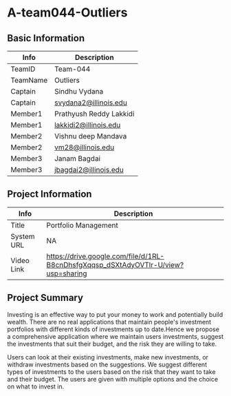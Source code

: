 # A-team044-Outliers

## Basic Information

|   Info      |        Description     |
| ----------- | ---------------------- |
| TeamID      |        Team-044        |
| TeamName    |        Outliers        |
| Captain     |       Sindhu Vydana    |
| Captain     |  svydana2@illinois.edu |
| Member1     | Prathyush Reddy Lakkidi   |
| Member1     | lakkidi2@illinois.edu  |
| Member2     |   Vishnu deep Mandava   |
| Member2     |  vm28@illinois.edu     |
| Member3     |     Janam Bagdai       |
| Member3     | jbagdai2@illinois.edu   |

## Project Information

|   Info      |        Description     |
| ----------- | ---------------------- |
|  Title      |  Portfolio Management  |
| System URL  |            NA          |
| Video Link  |https://drive.google.com/file/d/1RL-B8cnDhsfgXqqsp_dSXtAdyOVTlr-U/view?usp=sharing|

## Project Summary

Investing is an effective way to put your money to work and potentially build wealth. There are no real applications that maintain people's investment portfolios with different kinds of investments up to date.Hence we propose a comprehensive application where we maintain users investments, suggest the investments that suit their budget, and the risk they are willing to take.

Users can look at their existing investments, make new investments, or withdraw investments based on the suggestions. We suggest different types of investments to the users based on the risk that they want to take and their budget. The users are given with multiple options and the choice on what to invest in.
